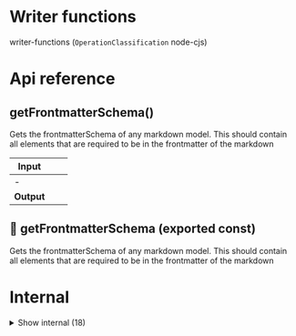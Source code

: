 # Writer functions

writer-functions (`OperationClassification` node-cjs)



# Api reference

## getFrontmatterSchema()

Gets the frontmatterSchema of any markdown model. This should contain all elements that are required to be in the frontmatter of the markdown


| Input      |    |    |
| ---------- | -- | -- |
| - | | |
| **Output** |    |    |



## 📄 getFrontmatterSchema (exported const)

Gets the frontmatterSchema of any markdown model. This should contain all elements that are required to be in the frontmatter of the markdown

# Internal

<details><summary>Show internal (18)</summary>
    
  # getFileContents()

Gets the contents of a file in the project


| Input      |    |    |
| ---------- | -- | -- |
| projectRelativeFilePath | string |  |
| **Output** |    |    |



## getWriterWebPagesMenu()

| Input      |    |    |
| ---------- | -- | -- |
| - | | |
| **Output** |    |    |



## getWriterWebPages()

| Input      |    |    |
| ---------- | -- | -- |
| - | | |
| **Output** |    |    |



## moveFile()

| Input      |    |    |
| ---------- | -- | -- |
| projectRelativePath | string | Can be file only for now |,| projectRelativeNewFolderPath | string |  |
| **Output** |    |    |



## newFile()

| Input      |    |    |
| ---------- | -- | -- |
| projectRelativeFilePath | string |  |
| **Output** |    |    |



## newFolder()

| Input      |    |    |
| ---------- | -- | -- |
| projectRelativeFolderBasePath | string |  |,| folderName | string |  |
| **Output** |    |    |



## processAssetUpload()

Used for the markdown reader to immediately process a asset upload. If we want to validate this, it would be good to allow a second parameter that checks if you have access to the file


| Input      |    |    |
| ---------- | -- | -- |
| assets | `BackendAsset`[] |  |
| **Output** |    |    |



## renameFilename()

| Input      |    |    |
| ---------- | -- | -- |
| projectRelativeFilePath | string |  |,| newFilename | string |  |
| **Output** |    |    |



## saveFileContents()

| Input      |    |    |
| ---------- | -- | -- |
| projectRelativeFilePath | string |  |,| newContent | string |  |
| **Output** |    |    |



## 📄 getFileContents (exported const)

Gets the contents of a file in the project


## 📄 getWriterWebPagesMenu (exported const)

## 📄 getWriterWebPages (exported const)

## 📄 moveFile (exported const)

## 📄 newFile (exported const)

## 📄 newFolder (exported const)

## 📄 processAssetUpload (exported const)

Used for the markdown reader to immediately process a asset upload. If we want to validate this, it would be good to allow a second parameter that checks if you have access to the file


## 📄 renameFilename (exported const)

## 📄 saveFileContents (exported const)

  </details>

